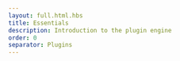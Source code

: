 ```yaml
---
layout: full.html.hbs
title: Essentials
description: Introduction to the plugin engine
order: 0
separator: Plugins
---
```

